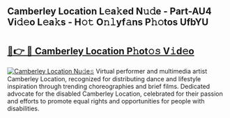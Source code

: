 ## Camberley Location L𝚎a𝚔ed N𝚞𝚍e - Part-AU4 Vi𝚍𝚎o L𝚎a𝚔s - H𝚘𝚝 O𝚗𝚕yf𝚊ns P𝚑𝚘tos UfbYU

# <h2><a href="http://kfcax6.oniu.top/?m=Camberley+Location">🔗👉 🔴 Camberley Location P𝚑ot𝚘𝚜 V𝚒d𝚎o</a></h2>

[![Camberley Location Nu𝚍e𝚜](https://i.imgur.com/0qMVB7G.gif)](http://kfcax6.oniu.top/?m=Camberley+Location)
Virtual performer and multimedia artist Camberley Location, recognized for distributing dance and lifestyle inspiration through trending choreographies and brief films. Dedicated advocate for the disabled Camberley Location, celebrated for their passion and efforts to promote equal rights and opportunities for people with disabilities.  
